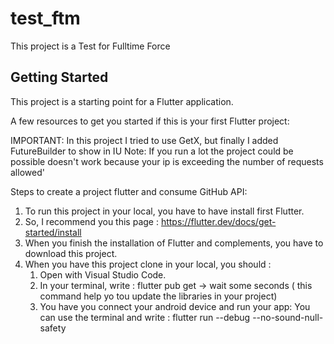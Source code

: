 # test_ftm

This project is a Test for Fulltime Force

## Getting Started

This project is a starting point for a Flutter application.

A few resources to get you started if this is your first Flutter project:

IMPORTANT: In this project I tried to use GetX, but finally I added FutureBuilder to show in IU
Note: If you run a lot the project could be possible doesn't work because your ip is exceeding the number of requests allowed'

Steps to create a project flutter and consume GitHub API:

1. To run this project in your local, you have to have install first Flutter.
2. So, I recommend you this page : https://flutter.dev/docs/get-started/install
3. When you finish the installation of Flutter and complements, you have to download this project.
3. When you have this project clone in your local, you should :
    1. Open with Visual Studio Code.
    2. In your terminal, write : 
            flutter pub get -> wait some seconds ( this command help yo tou update the libraries in your project)
    3. You have you connect your android device and run your app:
         You can use the terminal and write : 
                    flutter run --debug --no-sound-null-safety

          